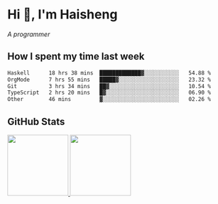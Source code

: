 
# Hi 👋, I'm Haisheng

*A programmer*

<!---
## What I'm reading

[Reading list](https://freizl.github.io/info/books.html)
-->

## How I spent my time last week

<!--START_SECTION:waka-->

```txt
Haskell      18 hrs 38 mins  █████████████▓░░░░░░░░░░░   54.88 %
OrgMode      7 hrs 55 mins   █████▓░░░░░░░░░░░░░░░░░░░   23.32 %
Git          3 hrs 34 mins   ██▓░░░░░░░░░░░░░░░░░░░░░░   10.54 %
TypeScript   2 hrs 20 mins   █▓░░░░░░░░░░░░░░░░░░░░░░░   06.90 %
Other        46 mins         ▓░░░░░░░░░░░░░░░░░░░░░░░░   02.26 %
```

<!--END_SECTION:waka-->

## GitHub Stats

<a href="https://github.com/hw202207">
  <img height="137px" src="https://github-readme-stats.vercel.app/api?username=freizl&hide_title=false&hide_border=true&show_icons=true&include_all_commits=true&count_private=true&line_height=21&theme=" />
  <img height="137px" src="https://github-readme-stats.vercel.app/api/top-langs/?username=freizl&hide_title=true&hide_border=true&layout=compact&langs_count=6&theme=" />
</a>
